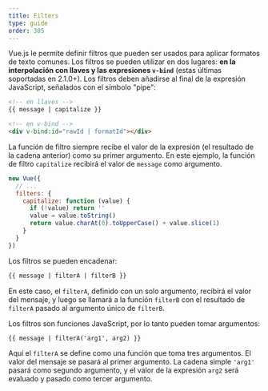 ```yaml
---
title: Filters
type: guide
order: 305
---
```


Vue.js le permite definir filtros que pueden ser usados para aplicar formatos de texto comunes. Los filtros se pueden utilizar en dos lugares: **en la interpolación con llaves y las expresiones `v-bind`** (estas últimas soportadas en 2.1.0+). Los filtros deben añadirse al final de la expresión JavaScript, señalados con el símbolo "pipe":

``` html
<!-- en llaves -->
{{ message | capitalize }}

<!-- en v-bind -->
<div v-bind:id="rawId | formatId"></div>
```

La función de filtro siempre recibe el valor de la expresión (el resultado de la cadena anterior) como su primer argumento. En este ejemplo, la función de filtro `capitalize` recibirá el valor de `message` como argumento.

``` js
new Vue({
  // ...
  filters: {
    capitalize: function (value) {
      if (!value) return ''
      value = value.toString()
      return value.charAt(0).toUpperCase() + value.slice(1)
    }
  }
})
```

Los filtros se pueden encadenar:

``` html
{{ message | filterA | filterB }}
```

En este caso, el `filterA`, definido con un solo argumento, recibirá el valor del mensaje, y luego se llamará a la función `filterB` con el resultado de `filterA` pasado al argumento único de `filterB`.

Los filtros son funciones JavaScript, por lo tanto pueden tomar argumentos:

``` html
{{ message | filterA('arg1', arg2) }}
```

Aquí el `filterA` se define como una función que toma tres argumentos. El valor del mensaje se pasará al primer argumento. La cadena simple `'arg1'` pasará como segundo argumento, y el valor de la expresión `arg2` será evaluado y pasado como tercer argumento.